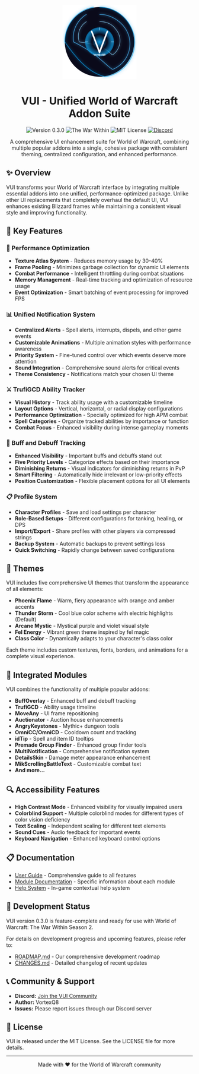 <p align="center">
  <img src="generated-icon.png" alt="VUI Logo" width="200"/>
</p>

<h1 align="center">VUI - Unified World of Warcraft Addon Suite</h1>
<p align="center">
  <img src="https://img.shields.io/badge/version-0.3.0-blue.svg" alt="Version 0.3.0"/>
  <img src="https://img.shields.io/badge/WoW-The%20War%20Within-purple.svg" alt="The War Within"/>
  <img src="https://img.shields.io/badge/license-MIT-green.svg" alt="MIT License"/>
  <a href="https://discord.gg/z5W3EWUrwu"><img src="https://img.shields.io/badge/Discord-Join%20Community-7289DA?logo=discord&logoColor=white" alt="Discord"/></a>
</p>

<p align="center">
  A comprehensive UI enhancement suite for World of Warcraft, combining multiple popular addons into a single, cohesive package with consistent theming, centralized configuration, and enhanced performance.
</p>

## ✨ Overview

VUI transforms your World of Warcraft interface by integrating multiple essential addons into one unified, performance-optimized package. Unlike other UI replacements that completely overhaul the default UI, VUI enhances existing Blizzard frames while maintaining a consistent visual style and improving functionality.

## 🔑 Key Features

### 🚀 Performance Optimization
- **Texture Atlas System** - Reduces memory usage by 30-40%
- **Frame Pooling** - Minimizes garbage collection for dynamic UI elements
- **Combat Performance** - Intelligent throttling during combat situations
- **Memory Management** - Real-time tracking and optimization of resource usage
- **Event Optimization** - Smart batching of event processing for improved FPS

### 📊 Unified Notification System
- **Centralized Alerts** - Spell alerts, interrupts, dispels, and other game events
- **Customizable Animations** - Multiple animation styles with performance awareness
- **Priority System** - Fine-tuned control over which events deserve more attention
- **Sound Integration** - Comprehensive sound alerts for critical events
- **Theme Consistency** - Notifications match your chosen UI theme

### ⚔️ TrufiGCD Ability Tracker
- **Visual History** - Track ability usage with a customizable timeline
- **Layout Options** - Vertical, horizontal, or radial display configurations
- **Performance Optimization** - Specially optimized for high APM combat
- **Spell Categories** - Organize tracked abilities by importance or function
- **Combat Focus** - Enhanced visibility during intense gameplay moments

### 🔮 Buff and Debuff Tracking
- **Enhanced Visibility** - Important buffs and debuffs stand out
- **Five Priority Levels** - Categorize effects based on their importance
- **Diminishing Returns** - Visual indicators for diminishing returns in PvP
- **Smart Filtering** - Automatically hide irrelevant or low-priority effects
- **Position Customization** - Flexible placement options for all UI elements

### 📋 Profile System
- **Character Profiles** - Save and load settings per character
- **Role-Based Setups** - Different configurations for tanking, healing, or DPS
- **Import/Export** - Share profiles with other players via compressed strings
- **Backup System** - Automatic backups to prevent settings loss
- **Quick Switching** - Rapidly change between saved configurations

## 🎨 Themes

VUI includes five comprehensive UI themes that transform the appearance of all elements:

- **Phoenix Flame** - Warm, fiery appearance with orange and amber accents
- **Thunder Storm** - Cool blue color scheme with electric highlights (Default)
- **Arcane Mystic** - Mystical purple and violet visual style
- **Fel Energy** - Vibrant green theme inspired by fel magic
- **Class Color** - Dynamically adapts to your character's class color

Each theme includes custom textures, fonts, borders, and animations for a complete visual experience.

## 🧩 Integrated Modules

VUI combines the functionality of multiple popular addons:

- **BuffOverlay** - Enhanced buff and debuff tracking
- **TrufiGCD** - Ability usage timeline
- **MoveAny** - UI frame repositioning
- **Auctionator** - Auction house enhancements
- **AngryKeystones** - Mythic+ dungeon tools
- **OmniCC/OmniCD** - Cooldown count and tracking
- **idTip** - Spell and item ID tooltips
- **Premade Group Finder** - Enhanced group finder tools
- **MultiNotification** - Comprehensive notification system
- **DetailsSkin** - Damage meter appearance enhancement
- **MikScrollingBattleText** - Customizable combat text
- **And more...**

## 🔍 Accessibility Features

- **High Contrast Mode** - Enhanced visibility for visually impaired users
- **Colorblind Support** - Multiple colorblind modes for different types of color vision deficiency
- **Text Scaling** - Independent scaling for different text elements
- **Sound Cues** - Audio feedback for important events
- **Keyboard Navigation** - Enhanced keyboard control options

## 📋 Documentation

- [User Guide](docs/VUI-UserGuide.md) - Comprehensive guide to all features
- [Module Documentation](docs/) - Specific information about each module
- [Help System](docs/Help-System-Guide.md) - In-game contextual help system

## 🔄 Development Status

VUI version 0.3.0 is feature-complete and ready for use with World of Warcraft: The War Within Season 2.

For details on development progress and upcoming features, please refer to:
- [ROADMAP.md](ROADMAP.md) - Our comprehensive development roadmap
- [CHANGES.md](CHANGES.md) - Detailed changelog of recent updates

## 📞 Community & Support

- **Discord:** [Join the VUI Community](https://discord.gg/z5W3EWUrwu)
- **Author:** VortexQ8
- **Issues:** Please report issues through our Discord server

## 📄 License

VUI is released under the MIT License. See the LICENSE file for more details.

---

<p align="center">
  Made with ❤️ for the World of Warcraft community
</p>